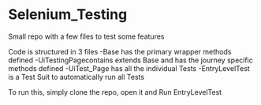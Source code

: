 # Selenium_Testing
 Small repo with a few files to test some features

Code is structured in 3 files
-Base has the primary wrapper methods defined
-UiTestingPagecontains extends Base and has the journey specific methods defined
-UiTest_Page has all the individual Tests
-EntryLevelTest is a Test Suit to automatically run all Tests

To run this, simply clone the repo, open it and Run EntryLevelTest 

